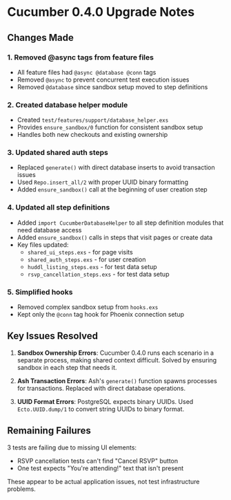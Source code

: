 # Cucumber 0.4.0 Upgrade Notes

## Changes Made

### 1. Removed @async tags from feature files
- All feature files had `@async @database @conn` tags
- Removed `@async` to prevent concurrent test execution issues
- Removed `@database` since sandbox setup moved to step definitions

### 2. Created database helper module
- Created `test/features/support/database_helper.exs`
- Provides `ensure_sandbox/0` function for consistent sandbox setup
- Handles both new checkouts and existing ownership

### 3. Updated shared auth steps
- Replaced `generate()` with direct database inserts to avoid transaction issues
- Used `Repo.insert_all/2` with proper UUID binary formatting
- Added `ensure_sandbox()` call at the beginning of user creation step

### 4. Updated all step definitions
- Added `import CucumberDatabaseHelper` to all step definition modules that need database access
- Added `ensure_sandbox()` calls in steps that visit pages or create data
- Key files updated:
  - `shared_ui_steps.exs` - for page visits
  - `shared_auth_steps.exs` - for user creation
  - `huddl_listing_steps.exs` - for test data setup
  - `rsvp_cancellation_steps.exs` - for test data setup

### 5. Simplified hooks
- Removed complex sandbox setup from `hooks.exs`
- Kept only the `@conn` tag hook for Phoenix connection setup

## Key Issues Resolved

1. **Sandbox Ownership Errors**: Cucumber 0.4.0 runs each scenario in a separate process, making shared context difficult. Solved by ensuring sandbox in each step that needs it.

2. **Ash Transaction Errors**: Ash's `generate()` function spawns processes for transactions. Replaced with direct database operations.

3. **UUID Format Errors**: PostgreSQL expects binary UUIDs. Used `Ecto.UUID.dump/1` to convert string UUIDs to binary format.

## Remaining Failures

3 tests are failing due to missing UI elements:
- RSVP cancellation tests can't find "Cancel RSVP" button
- One test expects "You're attending!" text that isn't present

These appear to be actual application issues, not test infrastructure problems.